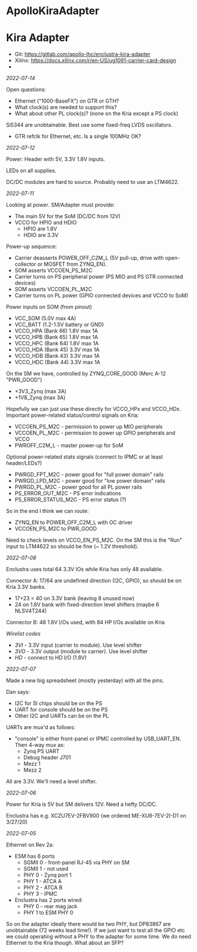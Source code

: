 # ApolloKiraAdapter
# Kira Adapter

 * Git: https://gitlab.com/apollo-lhc/enclustra-kira-adapter
 * Xilinx: https://docs.xilinx.com/r/en-US/ug1091-carrier-card-design
*

*2022-07-14*

Open questions:

 * Ethernet ("1000-BaseFX") on GTR or GTH?
 * What clock(s) are needed to support this?
 * What about other PL clock(s)?  (none on the Kria except a PS clock)

Si5344 are unobtainable.  Best use some fixed-freq LVDS oscillators.

 * GTR refclk for Ethernet, etc.  Is a single 100MHz OK?

*2022-07-12*

Power:  Header with 5V, 3.3V 1.8V inputs.

LEDs on all supplies.

DC/DC modules are hard to source.  Probably need to use an LTM4622.

*2022-07-11*

Looking at *power*.  SM/Adapter must provide:

 * The main 5V for the SoM (DC/DC from 12V)
 * VCCO for HPIO and HDIO
   * HPIO are 1.8V
   * HDIO are 3.3V

Power-up sequence:

 * Carrier deasserts POWER_OFF_C2M_L (5V pull-up, drive with open-collector or MOSFET from ZYNQ_EN).
 * SOM asserts VCCOEN_PS_M2C
 * Carrier turns on PS peripheral power (PS MIO and PS GTR connected devices)
 * SOM asserts VCCOEN_PL_M2C
 * Carrier turns on PL power (GPIO connected devices and VCCO to SoM)

Power inputs on SOM (from pinout)

 * VCC_SOM (5.0V max 4A)
 * VCC_BATT (1.2-1.5V battery or GND)
 * VCCO_HPA (Bank 66) 1.8V max 1A
 * VCCO_HPB (Bank 65) 1.8V max 1A
 * VCCO_HPC (Bank 64) 1.8V max 1A
 * VCCO_HDA (Bank 45) 3.3V max 1A
 * VCCO_HDB (Bank 43) 3.3V max 1A
 * VCCO_HDC (Bank 44) 3.3V max 1A

On the SM we have, controlled by ZYNQ_CORE_GOOD (Merc A-12 "PWR_GOOD")

 * +3V3_Zynq (max 3A)
 * +1V8_Zynq (max 3A)

Hopefully we can just use these directly for VCCO_HPx and VCCO_HDx.
Important power-related status/control signals on Kria:

 * VCCOEN_PS_M2C - permission to power up MIO peripherals
 * VCCOEN_PL_M2C - permission to power up GPIO peripherals and VCCO
 * PWROFF_C2M_L - master power-up for SoM

Optional power-related stats signals (connect to IPMC or at least header/LEDs?)

 * PWRGD_FPT_M2C - power good for "full power domain" rails
 * PWRGD_LPD_M2C - power good for "low power domain" rails
 * PWRGD_PL_M2C - power good for all PL power rails
 * PS_ERROR_OUT_M2C - PS error indications
 * PS_ERROR_STATUS_M2C - PS error status (?)

So in the end I think we can route:

 * ZYNQ_EN to POWER_OFF_C2M_L with OC driver
 * VCCOEN_PS_M2C to PWR_GOOD

Need to check levels on VCCO_EN_PS_M2C.  On the SM this is the "Run" input to LTM4622 so should be fine (~ 1.2V threshold).

*2022-07-08*

Enclustra uses total 64 3.3V IOs while Kria has only 48 available.

Connector A:  17/64 are undefined direction (I2C, GPIO), so should be on Kria 3.3V banks.

 * 17+23 = 40 on 3.3V bank (leaving 8 unused now)
 * 24 on 1.8V bank with fixed-direction level shifters (maybe 6 NLSV4T244)

Connector B:  48 1.8V I/Os used, with 84 HP I/Os available on Kria

*Wirelist codes*

 * *3VI* - 3.3V input (carrier to module).  Use level shifter
 * *3VO* - 3.3V output (module to carrier).  Use level shifter
 * *HD* - connect to HD I/O (1.8V)

*2022-07-07*

Made a new big spreadsheet (mostly yesterday) with all the pins.

Dan says:
 * I2C for SI chips should be on the PS
 * UART for console should be on the PS
 * Other I2C and UARTs can be on the PL

UARTs are mux'd as follows:

 * "console" is either front-panel or IPMC controlled by USB_UART_EN.  Then 4-way mux as:
   * Zynq PS UART
   * Debug header J701
   * Mezz 1
   * Mezz 2

All are 3.3V.  We'll need a level shifter.

*2022-07-06*

Power for Kria is 5V but SM delivers 12V.  Need a hefty DC/DC.

Enclustra has e.g. XCZU7EV-2FBV900 (we ordered ME-XU8-7EV-2I-D1 on 3/27/20)

*2022-07-05*

Ethernet on Rev 2a:

 * ESM has 6 ports
   * SGMII 0 - front-panel RJ-45 via PHY on SM
   * SGMII 1 - not used
   * PHY 0 - Zynq port 1
   * PHY 1 - ATCA A
   * PHY 2 - ATCA B
   * PHY 3 - IPMC
 * Enclustra has 2 ports wired:
   * PHY 0 - rear mag jack
   * PHY 1 to ESM PHY 0

So on the adapter ideally there would be two PHY, but DP83867 are unobtainable (72 weeks lead time!).
If we just want to test all the GPIO etc we could operating without a PHY to the adapter for some time.
We do need Ethernet to the Kria though.  What about an SFP?

